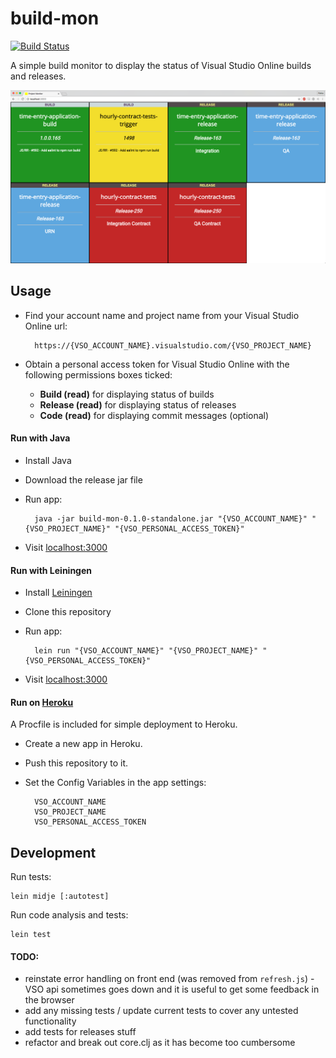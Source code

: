 # build-mon

[![Build Status](https://snap-ci.com/elrob/build-mon/branch/master/build_image)](https://snap-ci.com/elrob/build-mon/branch/master)

A simple build monitor to display the status of Visual Studio Online builds and releases.

![Screenshot](screenshot.png)


## Usage

- Find your account name and project name from your Visual Studio Online url:

        https://{VSO_ACCOUNT_NAME}.visualstudio.com/{VSO_PROJECT_NAME}

- Obtain a personal access token for Visual Studio Online with the following permissions boxes ticked:

    - **Build (read)** for displaying status of builds
    - **Release (read)** for displaying status of releases
    - **Code (read)**  for displaying commit messages (optional)


#### Run with Java

- Install Java
- Download the release jar file
- Run app:

        java -jar build-mon-0.1.0-standalone.jar "{VSO_ACCOUNT_NAME}" "{VSO_PROJECT_NAME}" "{VSO_PERSONAL_ACCESS_TOKEN}"

- Visit [localhost:3000](http://localhost:3000)


#### Run with Leiningen

- Install [Leiningen](http://leiningen.org/)
- Clone this repository
- Run app:

        lein run "{VSO_ACCOUNT_NAME}" "{VSO_PROJECT_NAME}" "{VSO_PERSONAL_ACCESS_TOKEN}"

- Visit [localhost:3000](http://localhost:3000)


#### Run on [Heroku](https://heroku.com)

A Procfile is included for simple deployment to Heroku.

- Create a new app in Heroku.
- Push this repository to it.
- Set the Config Variables in the app settings:

        VSO_ACCOUNT_NAME
        VSO_PROJECT_NAME
        VSO_PERSONAL_ACCESS_TOKEN


## Development

Run tests:

    lein midje [:autotest]

Run code analysis and tests:

    lein test


#### TODO:

- reinstate error handling on front end (was removed from `refresh.js`) - VSO api sometimes goes down and it is useful to get some feedback in the browser
- add any missing tests / update current tests to cover any untested functionality
- add tests for releases stuff
- refactor and break out core.clj as it has become too cumbersome

